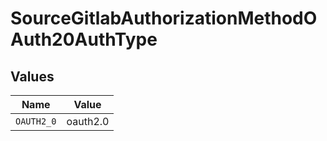 # SourceGitlabAuthorizationMethodOAuth20AuthType


## Values

| Name       | Value      |
| ---------- | ---------- |
| `OAUTH2_0` | oauth2.0   |